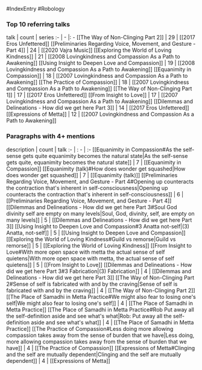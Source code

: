 #IndexEntry #Robology

### Top 10 referring talks
talk | count | series
:- | - |: -
[[The Way of Non-Clinging Part 2]] | 29 | [[2017 Eros Unfettered]]
[[Preliminaries Regarding Voice, Movement, and Gesture - Part 4]] | 24 | [[2020 Vajra Music]]
[[Exploring the World of Loving Kindness]] | 21 | [[2008 Lovingkindness and Compassion As a Path to Awakening]]
[[Using Insight to Deepen Love and Compassion]] | 19 | [[2008 Lovingkindness and Compassion As a Path to Awakening]]
[[Equanimity in Compassion]] | 18 | [[2007 Lovingkindness and Compassion As a Path to Awakening]]
[[The Practice of Compassion]] | 18 | [[2007 Lovingkindness and Compassion As a Path to Awakening]]
[[The Way of Non-Clinging Part 1]] | 17 | [[2017 Eros Unfettered]]
[[From Insight to Love]] | 17 | [[2007 Lovingkindness and Compassion As a Path to Awakening]]
[[Dilemmas and Delineations - How did we get here Part 3]] | 14 | [[2017 Eros Unfettered]]
[[Expressions of Metta]] | 12 | [[2007 Lovingkindness and Compassion As a Path to Awakening]]

### Paragraphs with 4+ mentions
description | count | talk
:- | : - | :-
[[Equanimity in Compassion#As the self-sense gets quite equanimity becomes the natural state\|As the self-sense gets quite, equanimity becomes the natural state]] | 7 | [[Equanimity in Compassion]]
[[Equanimity (talk)#How does wonder get squashed\|How does wonder get squashed]] | 7 | [[Equanimity (talk)]]
[[Preliminaries Regarding Voice, Movement, and Gesture - Part 4#Opening up counteracts the contraction that's inherent in self-consciousness\|Opening up counteracts the contraction that's inherent in self-consciousness]] | 6 | [[Preliminaries Regarding Voice, Movement, and Gesture - Part 4]]
[[Dilemmas and Delineations - How did we get here Part 3#Soul God divinity self are empty on many levels\|Soul, God, divinity, self, are empty on many levels]] | 5 | [[Dilemmas and Delineations - How did we get here Part 3]]
[[Using Insight to Deepen Love and Compassion#3 Anatta not-self\|(3) Anatta, not-self]] | 5 | [[Using Insight to Deepen Love and Compassion]]
[[Exploring the World of Loving Kindness#Guild vs remorse\|Guild vs remorse]] | 5 | [[Exploring the World of Loving Kindness]]
[[From Insight to Love#With more open space with metta the actual sense of self quietens\|With more open space with metta, the actual sense of self quietens]] | 5 | [[From Insight to Love]]
[[Dilemmas and Delineations - How did we get here Part 3#3 Fabrication\|(3) Fabrication]] | 4 | [[Dilemmas and Delineations - How did we get here Part 3]]
[[The Way of Non-Clinging Part 2#Sense of self is fabricated with and by the craving\|Sense of self is fabricated with and by the craving]] | 4 | [[The Way of Non-Clinging Part 2]]
[[The Place of Samadhi in Metta Practice#We might also fear to losing one's self\|We might also fear to losing one's self]] | 4 | [[The Place of Samadhi in Metta Practice]]
[[The Place of Samadhi in Metta Practice#Rob Put away all the self-definition aside and see what's what\|Rob: Put away all the self-definition aside and see what's what]] | 4 | [[The Place of Samadhi in Metta Practice]]
[[The Practice of Compassion#Less doing more allowing compassion takes away from the sense of burden that we have\|Less doing, more allowing compassion takes away from the sense of burden that we have]] | 4 | [[The Practice of Compassion]]
[[Expressions of Metta#Clinging and the self are mutually dependent\|Clinging and the self are mutually dependent]] | 4 | [[Expressions of Metta]]


